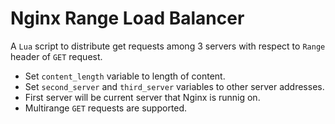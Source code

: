 # Nginx Range Load Balancer

A `Lua` script to distribute get requests among 3 servers with respect to `Range` header of `GET` request.

- Set `content_length` variable to length of content.
- Set `second_server` and `third_server` variables to other server addresses.
- First server will be current server that Nginx is runnig on.
- Multirange `GET` requests are supported.
